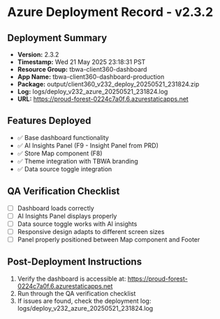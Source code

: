 # Azure Deployment Record - v2.3.2

## Deployment Summary
- **Version:** 2.3.2
- **Timestamp:** Wed 21 May 2025 23:18:31 PST
- **Resource Group:** tbwa-client360-dashboard
- **App Name:** tbwa-client360-dashboard-production
- **Package:** output/client360_v232_deploy_20250521_231824.zip
- **Log:** logs/deploy_v232_azure_20250521_231824.log
- **URL:** https://proud-forest-0224c7a0f.6.azurestaticapps.net

## Features Deployed
- ✅ Base dashboard functionality
- ✅ AI Insights Panel (F9 - Insight Panel from PRD)
- ✅ Store Map component (F8)
- ✅ Theme integration with TBWA branding
- ✅ Data source toggle integration

## QA Verification Checklist
- [ ] Dashboard loads correctly
- [ ] AI Insights Panel displays properly
- [ ] Data source toggle works with AI insights
- [ ] Responsive design adapts to different screen sizes
- [ ] Panel properly positioned between Map component and Footer

## Post-Deployment Instructions
1. Verify the dashboard is accessible at: https://proud-forest-0224c7a0f.6.azurestaticapps.net
2. Run through the QA verification checklist
3. If issues are found, check the deployment log: logs/deploy_v232_azure_20250521_231824.log
